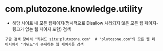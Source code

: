 # com.plutozone.knowledge.utility


- 해당 사이트 내 모든 웹페이지(명시적으로 Disallow 처리되지 않은 모든 웹 페이지-링크가 없는 웹 페이지 포함) 검색
```search
구글 검색 창에서 "키워드 site:plutozone.com"	# "plutozone.com"의 모든 웹 페이지에서 "키위드"가 존재하는 웹 페이지를 검색
```